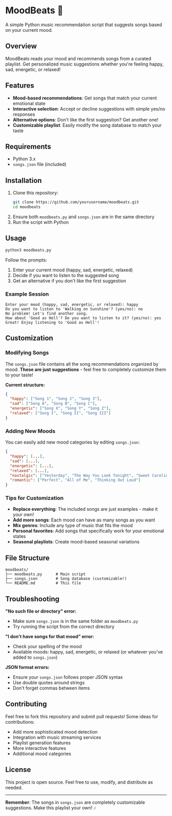 # MoodBeats 🎵

A simple Python music recommendation script that suggests songs based on your current mood.

## Overview

MoodBeats reads your mood and recommends songs from a curated playlist. Get personalized music suggestions whether you're feeling happy, sad, energetic, or relaxed!

## Features

- **Mood-based recommendations**: Get songs that match your current emotional state
- **Interactive selection**: Accept or decline suggestions with simple yes/no responses
- **Alternative options**: Don't like the first suggestion? Get another one!
- **Customizable playlist**: Easily modify the song database to match your taste

## Requirements

- Python 3.x
- `songs.json` file (included)

## Installation

1. Clone this repository:
   ```bash
   git clone https://github.com/yourusername/moodbeats.git
   cd moodbeats
   ```
2. Ensure both `moodbeats.py` and `songs.json` are in the same directory
3. Run the script with Python

## Usage

```bash
python3 moodbeats.py
```

Follow the prompts:
1. Enter your current mood (happy, sad, energetic, relaxed)
2. Decide if you want to listen to the suggested song
3. Get an alternative if you don't like the first suggestion

### Example Session

```
Enter your mood (happy, sad, energetic, or relaxed): happy
Do you want to listen to 'Walking on Sunshine'? (yes/no): no
No problem! Let's find another song.
How about 'Good as Hell'? Do you want to listen to it? (yes/no): yes
Great! Enjoy listening to 'Good as Hell'!
```

## Customization

### Modifying Songs

The `songs.json` file contains all the song recommendations organized by mood. **These are just suggestions** - feel free to completely customize them to your taste!

**Current structure:**
```json
{
  "happy": ["Song 1", "Song 2", "Song 3"],
  "sad": ["Song A", "Song B", "Song C"],
  "energetic": ["Song X", "Song Y", "Song Z"],
  "relaxed": ["Song I", "Song II", "Song III"]
}
```

### Adding New Moods

You can easily add new mood categories by editing `songs.json`:

```json
{
  "happy": [...],
  "sad": [...],
  "energetic": [...],
  "relaxed": [...],
  "nostalgic": ["Yesterday", "The Way You Look Tonight", "Sweet Caroline"],
  "romantic": ["Perfect", "All of Me", "Thinking Out Loud"]
}
```

### Tips for Customization

- **Replace everything**: The included songs are just examples - make it your own!
- **Add more songs**: Each mood can have as many songs as you want
- **Mix genres**: Include any type of music that fits the mood
- **Personal favorites**: Add songs that specifically work for your emotional states
- **Seasonal playlists**: Create mood-based seasonal variations

## File Structure

```
moodbeats/
├── moodbeats.py      # Main script
├── songs.json        # Song database (customizable!)
└── README.md         # This file
```

## Troubleshooting

**"No such file or directory" error:**
- Make sure `songs.json` is in the same folder as `moodbeats.py`
- Try running the script from the correct directory

**"I don't have songs for that mood" error:**
- Check your spelling of the mood
- Available moods: happy, sad, energetic, or relaxed (or whatever you've added to `songs.json`)

**JSON format errors:**
- Ensure your `songs.json` follows proper JSON syntax
- Use double quotes around strings
- Don't forget commas between items

## Contributing

Feel free to fork this repository and submit pull requests! Some ideas for contributions:
- Add more sophisticated mood detection
- Integration with music streaming services
- Playlist generation features
- More interactive features
- Additional mood categories

## License

This project is open source. Feel free to use, modify, and distribute as needed.

---

**Remember**: The songs in `songs.json` are completely customizable suggestions. Make this playlist your own! 🎶